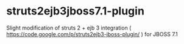 struts2ejb3jboss7.1-plugin
==========================

Slight modification of struts 2 + ejb 3 integration ( https://code.google.com/p/struts2ejb3-jboss-plugin/ ) for JBOSS 7.1